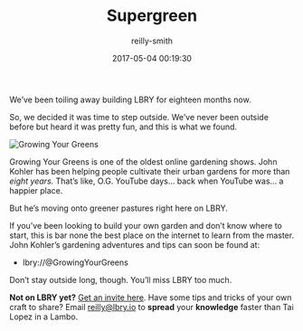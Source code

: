 ﻿---
author: reilly-smith
title: 'Supergreen'
date: '2017-05-04 00:19:30'
cover: 'growgreens-banner.PNG'
---
We’ve been toiling away building LBRY for eighteen months now.

So, we decided it was time to step outside. We’ve never been outside before but heard it was pretty fun, and this is what we found.

![Growing Your Greens](/img/news/growgreens-inline2.PNG)

Growing Your Greens is one of the oldest online gardening shows. John Kohler has been helping people cultivate their urban gardens for more than *eight years.* That’s like, O.G. YouTube days... back when YouTube was... a happier place.

But he’s moving onto greener pastures right here on LBRY.

If you’ve been looking to build your own garden and don’t know where to start, this is bar none the best place on the internet to learn from the master. John Kohler’s gardening adventures and tips can soon be found at:

- lbry://@GrowingYourGreens

Don’t stay outside long, though. You’ll miss LBRY too much.

**Not on LBRY yet?** [Get an invite here](https://lbry.io/get). Have some tips and tricks of your own craft to share? Email reilly@lbry.io to **spread** your **knowledge** faster than Tai Lopez in a Lambo.
